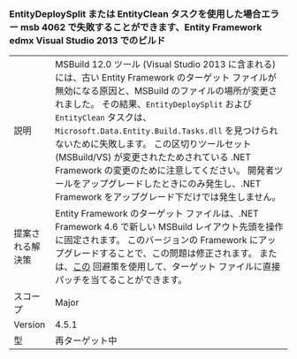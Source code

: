 ### <a name="building-an-entity-framework-edmx-with-visual-studio-2013-can-fail-with-error-msb4062-if-using-the-entitydeploysplit-or-entityclean-tasks"></a>EntityDeploySplit または EntityClean タスクを使用した場合エラー msb 4062 で失敗することができます、Entity Framework edmx Visual Studio 2013 でのビルド

|   |   |
|---|---|
|説明|MSBuild 12.0 ツール (Visual Studio 2013 に含まれる) には、古い Entity Framework のターゲット ファイルが無効になる原因と、MSBuild のファイルの場所が変更されました。 その結果、<code>EntityDeploySplit</code> および <code>EntityClean</code> タスクは、<code>Microsoft.Data.Entity.Build.Tasks.dll</code> を見つけられないために失敗します。 この区切りツールセット (MSBuild/VS) が変更されたためされている .NET Framework の変更のために注意してください。 開発者ツールをアップグレードしたときにのみ発生し、.NET Framework をアップグレード下だけでは発生しません。|
|提案される解決策|Entity Framework のターゲット ファイルは、.NET Framework 4.6 で新しい MSBuild レイアウト先頭を操作に固定されます。 このバージョンの Framework にアップグレードすることで、この問題は修正されます。 または、[この](http://stackoverflow.com/a/24249247/131944) 回避策を使用して、ターゲット ファイルに直接パッチを当てることができます。|
|スコープ|Major|
|Version|4.5.1|
|型|再ターゲット中|

